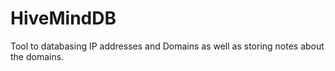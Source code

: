 HiveMindDB
==========

Tool to databasing IP addresses and Domains as well as storing notes about the domains.